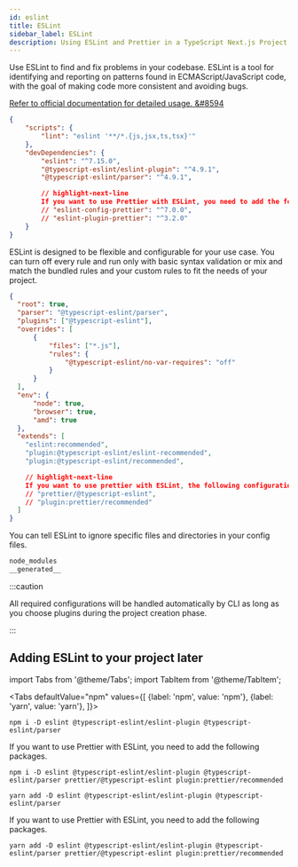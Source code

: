 ```yaml
---
id: eslint
title: ESLint
sidebar_label: ESLint
description: Using ESLint and Prettier in a TypeScript Next.js Project
---
```


Use ESLint to find and fix problems in your codebase.
ESLint is a tool for identifying and reporting on patterns found in ECMAScript/JavaScript code, with the goal of making code more consistent and avoiding bugs.

[Refer to official documentation for detailed usage. &#8594](https://eslint.org/)


```json title="package.json"
{
    "scripts": {
        "lint": "eslint '**/*.{js,jsx,ts,tsx}'"
    },
    "devDependencies": {
        "eslint": "^7.15.0",
        "@typescript-eslint/eslint-plugin": "^4.9.1",
        "@typescript-eslint/parser": "^4.9.1",

        // highlight-next-line
        If you want to use Prettier with ESLint, you need to add the following packages.
        // "eslint-config-prettier": "^7.0.0",
        // "eslint-plugin-prettier": "^3.2.0"
    }
}
```

ESLint is designed to be flexible and configurable for your use case. You can turn off every rule and run only with basic syntax validation or mix and match the bundled rules and your custom rules to fit the needs of your project. 

```json title="_.eslintrc"
{
  "root": true,
  "parser": "@typescript-eslint/parser",
  "plugins": ["@typescript-eslint"],
  "overrides": [
      {
          "files": ["*.js"],
          "rules": {
              "@typescript-eslint/no-var-requires": "off"
          }
      }
  ],
  "env": {
      "node": true,
      "browser": true,
      "amd": true
  },
  "extends": [
    "eslint:recommended",
    "plugin:@typescript-eslint/eslint-recommended",
    "plugin:@typescript-eslint/recommended",

    // highlight-next-line
    If you want to use prettier with ESLint, the following configuration can be used.
    // "prettier/@typescript-eslint",
    // "plugin:prettier/recommended" 
  ]
}
```

You can tell ESLint to ignore specific files and directories in your config files.

```bash title=".eslintignore"
node_modules
__generated__
```

:::caution

All required configurations will be handled automatically by CLI as long as you choose plugins during the project creation phase.

:::


## Adding ESLint to your project later

import Tabs from '@theme/Tabs';
import TabItem from '@theme/TabItem';

<Tabs
  defaultValue="npm"
  values={[
    {label: 'npm', value: 'npm'},
    {label: 'yarn', value: 'yarn'},
  ]}>
  <TabItem value="npm">

```
npm i -D eslint @typescript-eslint/eslint-plugin @typescript-eslint/parser
```
If you want to use Prettier with ESLint, you need to add the following packages.

```
npm i -D eslint @typescript-eslint/eslint-plugin @typescript-eslint/parser prettier/@typescript-eslint plugin:prettier/recommended
```
  </TabItem>
  <TabItem value="yarn">

```
yarn add -D eslint @typescript-eslint/eslint-plugin @typescript-eslint/parser
```
If you want to use Prettier with ESLint, you need to add the following packages.

```
yarn add -D eslint @typescript-eslint/eslint-plugin @typescript-eslint/parser prettier/@typescript-eslint plugin:prettier/recommended
```            
  </TabItem>
</Tabs>